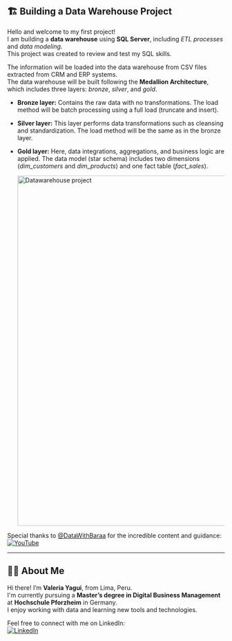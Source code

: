 ## 🏗️ Building a Data Warehouse Project

Hello and welcome to my first project!  
I am building a **data warehouse** using **SQL Server**, including *ETL processes* and *data modeling*.  
This project was created to review and test my SQL skills.

The information will be loaded into the data warehouse from CSV files extracted from CRM and ERP systems.  
The data warehouse will be built following the **Medallion Architecture**, which includes three layers: *bronze*, *silver*, and *gold*.

- **Bronze layer:** Contains the raw data with no transformations. The load method will be batch processing using a full load (truncate and insert).  
- **Silver layer:** This layer performs data transformations such as cleansing and standardization. The load method will be the same as in the bronze layer.  
- **Gold layer:** Here, data integrations, aggregations, and business logic are applied. The data model (star schema) includes two dimensions (*dim_customers* and *dim_products*) and one fact table (*fact_sales*).

  <img width="1261" height="811" alt="Datawarehouse project" src="https://github.com/user-attachments/assets/b30216e0-7af4-4fce-81cf-91a7d91178f0" />

Special thanks to [@DataWithBaraa](https://github.com/DataWithBaraa) for the incredible content and guidance: 
[![YouTube](https://img.shields.io/badge/YouTube-FF0000?style=for-the-badge&logo=youtube&logoColor=white)](https://www.youtube.com/watch?v=9GVqKuTVANE)

---

## 👩‍💻 About Me

Hi there! I’m **Valeria Yagui**, from Lima, Peru.  
I'm currently pursuing a **Master’s degree in Digital Business Management** at **Hochschule Pforzheim** in Germany.  
I enjoy working with data and learning new tools and technologies.  

Feel free to connect with me on LinkedIn:  
[![LinkedIn](https://img.shields.io/badge/LinkedIn-0077B5?style=for-the-badge&logo=linkedin&logoColor=white)](https://www.linkedin.com/in/valeria-yagui-nishii/)
